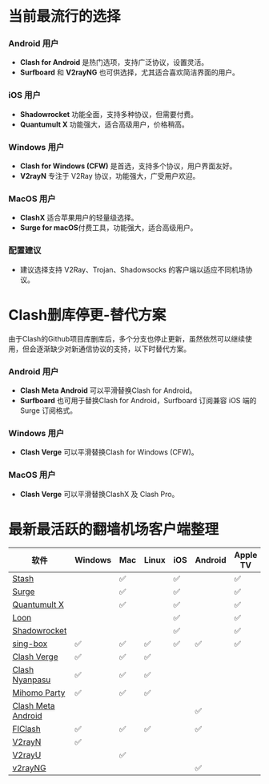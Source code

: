# 当前最流行的选择
### Android 用户
- **Clash for Android** 是热门选项，支持广泛协议，设置灵活。
- **Surfboard** 和 **V2rayNG** 也可供选择，尤其适合喜欢简洁界面的用户。

### iOS 用户
- **Shadowrocket** 功能全面，支持多种协议，但需要付费。
- **Quantumult X** 功能强大，适合高级用户，价格稍高。

### Windows 用户
- **Clash for Windows (CFW)** 是首选，支持多个协议，用户界面友好。
- **V2rayN** 专注于 V2Ray 协议，功能强大，广受用户欢迎。

### MacOS 用户
- **ClashX** 适合苹果用户的轻量级选择。
- **Surge for macOS**付费工具，功能强大，适合高级用户。

### 配置建议
- 建议选择支持 V2Ray、Trojan、Shadowsocks 的客户端以适应不同机场协议。

# Clash删库停更-替代方案
由于Clash的Github项目库删库后，多个分支也停止更新，虽然依然可以继续使用，但会逐渐缺少对新通信协议的支持，以下时替代方案。
### Android 用户
- **Clash Meta Android** 可以平滑替换Clash for Android。
- **Surfboard** 也可用于替换Clash for Android，Surfboard 订阅兼容 iOS 端的 Surge 订阅格式。
### Windows 用户
- **Clash Verge** 可以平滑替换Clash for Windows (CFW)。
### MacOS 用户
- **Clash Verge** 可以平滑替换ClashX 及 Clash Pro。

# 最新最活跃的翻墙机场客户端整理
| 软件 | Windows | Mac | Linux | iOS | Android | Apple TV | 上次更新 |
| --- | --- | --- | --- | --- | --- | --- | --- |
| [Stash](https://apps.apple.com/app/stash/id1596063349) |  | ✅ |  | ✅ |  | ✅ | 2024.06.18 |
| [Surge](https://nssurge.com/) |  | ✅ |  | ✅ |  | ✅ | 2024.06.14 |
| [Quantumult X](https://apps.apple.com/us/app/id1443988620) |  | ✅ |  | ✅ |  | ✅ | 2024.04.21 |
| [Loon](https://loon0x00.github.io/LoonManual/) |  |  |  | ✅ |  | ✅ | 2024.07.09 |
| [Shadowrocket](https://apps.apple.com/bo/app/shadowrocket/id932747118?l=en) |  |  |  | ✅ |  | ✅ | 2024.07.05 |
| [sing-box](https://sing-box.sagernet.org/) | ✅ | ✅ | ✅ | ✅ | ✅ | ✅ | 2024.06.09 |
| [Clash Verge](https://clashx.pro/clash-verge-official/) | ✅ | ✅ | ✅ |  |  |  | 2024.07.15 |
| [Clash Nyanpasu](https://nyanpasu.elaina.moe/zh-CN/) | ✅ | ✅ | ✅ |  |  |  | 2024.04.09 |
| [Mihomo Party](https://github.com/pompurin404/mihomo-party) | ✅ | ✅ | ✅ |  |  |  | 2024.09.09 |
| [Clash Meta Android](https://github.com/MetaCubeX/ClashMetaForAndroid/releases) |  |  |  |  | ✅ |  | 2024.07.28 |
| [FIClash](https://github.com/chen08209/FlClash/blob/main/README_zh_CN.md) | ✅ | ✅ | ✅ |  | ✅ |  | 2024.08.02 |
| [V2rayN](https://github.com/2dust/v2rayN/releases) | ✅ |  |  |  |  |  | 2024.07.15 |
| [V2rayU](https://github.com/yanue/V2rayU/releases) |  | ✅ |  |  |  |  | 2024.07.29 |
| [v2rayNG](https://github.com/2dust/v2rayNG/releases) |  |  |  |  | ✅ |  | 2024.07.30 |



